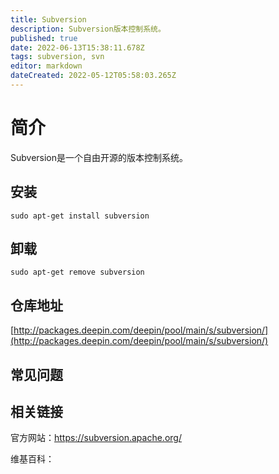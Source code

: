 ```yaml
---
title: Subversion
description: Subversion版本控制系统。
published: true
date: 2022-06-13T15:38:11.678Z
tags: subversion, svn
editor: markdown
dateCreated: 2022-05-12T05:58:03.265Z
---
```


# 简介

Subversion是一个自由开源的版本控制系统。

## 安装

`sudo apt-get install subversion`

## 卸载

`sudo apt-get remove subversion`

## 仓库地址

[http://packages.deepin.com/deepin/pool/main/s/subversion/](http://packages.deepin.com/deepin/pool/main/s/subversion/)

## 常见问题

## 相关链接
官方网站：https://subversion.apache.org/

维基百科：
